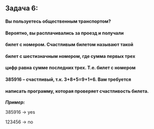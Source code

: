## Задача 6: 
#### Вы пользуетесь общественным транспортом? 
#### Вероятно, вы расплачивались за проезд и получали 
#### билет с номером. Счастливым билетом называют такой 
#### билет с шестизначным номером, где сумма первых трех 
#### цифр равна сумме последних трех. Т.е. билет с номером 
#### 385916 – счастливый, т.к. 3+8+5=9+1+6. Вам требуется 
#### написать программу, которая проверяет счастливость билета.

*__Пример:__*

385916 -> yes

123456 -> no
